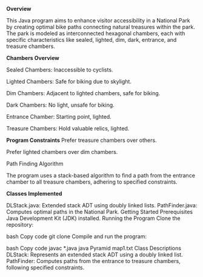 **Overview**

This Java program aims to enhance visitor accessibility in a National Park by creating optimal bike paths connecting natural treasures within the park. The park is modeled as interconnected hexagonal chambers, each with specific characteristics like sealed, lighted, dim, dark, entrance, and treasure chambers.

**Chambers Overview**

Sealed Chambers: Inaccessible to cyclists.

Lighted Chambers: Safe for biking due to skylight.

Dim Chambers: Adjacent to lighted chambers, safe for biking.

Dark Chambers: No light, unsafe for biking.

Entrance Chamber: Starting point, lighted.

Treasure Chambers: Hold valuable relics, lighted.

**Program Constraints**
Prefer treasure chambers over others.

Prefer lighted chambers over dim chambers.

Path Finding Algorithm

The program uses a stack-based algorithm to find a path from the entrance chamber to all treasure chambers, adhering to specified constraints.

**Classes Implemented**

DLStack.java: Extended stack ADT using doubly linked lists.
PathFinder.java: Computes optimal paths in the National Park.
Getting Started
Prerequisites
Java Development Kit (JDK) installed.
Running the Program
Clone the repository:

bash
Copy code
git clone <repository>
Compile and run the program:

bash
Copy code
javac *.java
java Pyramid map1.txt
Class Descriptions
DLStack: Represents an extended stack ADT using a doubly linked list.
PathFinder: Computes paths from the entrance to treasure chambers, following specified constraints.
